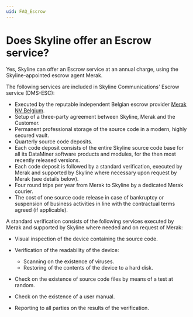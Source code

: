 ```yaml
---
uid: FAQ_Escrow
---
```


# Does Skyline offer an Escrow service?

Yes, Skyline can offer an Escrow service at an annual charge, using the Skyline-appointed escrow agent Merak.

The following services are included in Skyline Communications' Escrow service (DMS-ESC):

- Executed by the reputable independent Belgian escrow provider [Merak NV Belgium](https://www.merak.eu/en).
- Setup of a three-party agreement between Skyline, Merak and the Customer.
- Permanent professional storage of the source code in a modern, highly secured vault.
- Quarterly source code deposits.
- Each code deposit consists of the entire Skyline source code base for all its DataMiner software products and modules, for the then most recently released versions.
- Each code deposit is followed by a standard verification, executed by Merak and supported by Skyline where necessary upon request by Merak (see details below).
- Four round trips per year from Merak to Skyline by a dedicated Merak courier.
- The cost of one source code release in case of bankruptcy or suspension of business activities in line with the contractual terms agreed (if applicable).

A standard verification consists of the following services executed by Merak and supported by Skyline where needed and on request of Merak:

- Visual inspection of the device containing the source code.
- Verification of the readability of the device:

    - Scanning on the existence of viruses.
    - Restoring of the contents of the device to a hard disk.

- Check on the existence of source code files by means of a test at random.
- Check on the existence of a user manual.
- Reporting to all parties on the results of the verification.
